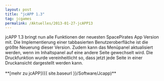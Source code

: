 ```yaml
---
layout: post
title: "jcAPP 1.3"
tag: jcgames
permalink: /Aktuelles/2013-01-27-jcAPP13
---
```


<p><img alt="" class="floatleft" src="{{ site.baseurl }}/assets/pics/jcgames/gallery/diverse/tn2/jcapptabs.png" />jcAPP 1.3 bringt nun alle Funktionen der neuesten SpacePirates App Version mit. Die Implementierung einer tabbasierten Benutzeroberfläche ist die größte Neuerung dieser Version. Zudem kann das Menüpanel aktualisiert werden, wenn im Inhaltspanel auf eine andere Seite gewechselt wird. Die Druckfunktion wurde vereinheitlicht so, dass jetzt jede Seite in einer Druckansicht dargestellt werden kann.<br/>
<br/>
**[mehr zu jcAPP]({{ site.baseurl }}/Software/Jcapp)**</p>

